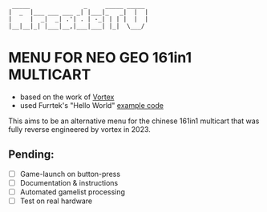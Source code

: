 ```
 _____               _     _____ _____ 
|  _  |___ ___ ___ _| |___|_   _|  |  |
|     |  _|  _| .'| . | -_| | | |  |  |
|__|__|_| |___|__,|___|___| |_|  \___/ 
```
# MENU FOR NEO GEO 161in1 MULTICART 
- based on the work of [Vortex](https://github.com/xvortex/VTXCart)
- used Furrtek's "Hello World" [example code](https://wiki.neogeodev.org/index.php?title=Hello_world_tutorial)

This aims to be an alternative menu for the chinese 161in1 multicart that was fully reverse engineered by vortex in 2023.

## Pending:

- [ ] Game-launch on button-press
- [ ] Documentation & instructions
- [ ] Automated gamelist processing
- [ ] Test on real hardware

